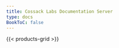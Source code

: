 ```yaml
---
title: Cossack Labs Documentation Server
type: docs
BookToC: false
---
```


<!-- TODO: Change content in themes/book/layouts/shortcodes/products-grid.html  -->

{{< products-grid >}}

